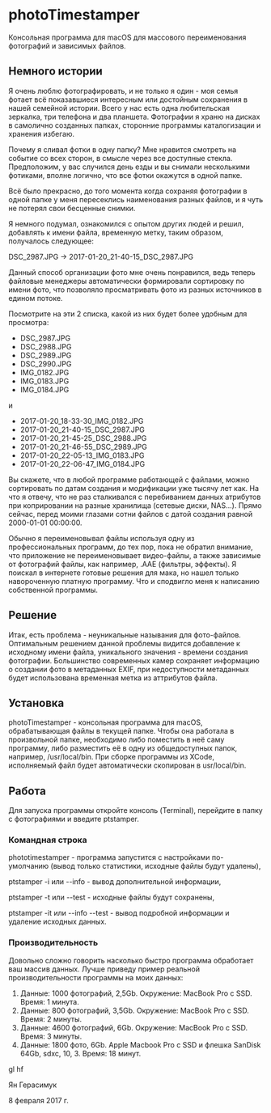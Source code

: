 # photoTimestamper
Консольная программа для macOS для массового переименования фотографий и зависимых файлов.

## Немного истории
Я очень люблю фотографировать, и не только я один - моя семья фотает всё показавшиеся интересным или достойным сохранения в нашей семейной истории. Всего у нас есть одна любительская зеркалка, три телефона и два планшета. Фотографии я храню на дисках в самолично созданных папках, сторонние программы каталогизации и хранения избегаю.

Почему я сливал фотки в одну папку? Мне нравится смотреть на событие со всех сторон, в смысле через все доступные стекла. Предположим, у вас случился день езды и вы снимали несколькими фотиками, вполне логично, что все фотки окажутся в одной папке.

Всё было прекрасно, до того момента когда сохраняя фотографии в одной папке у меня пересеклись наименования разных файлов, и я чуть не потерял свои бесценные снимки.

Я немного подумал, ознакомился с опытом других людей и решил, добавлять к имени файла, временную метку, таким образом, получалось следующее:

DSC_2987.JPG -> 2017-01-20_21-40-15_DSC_2987.JPG

Данный способ организации фото мне очень понравился, ведь теперь файловые менеджеры автоматически формировали сортировку по имени фото, что позволяло просматривать фото из разных источников в едином потоке. 

Посмотрите на эти 2 списка, какой из них будет более удобным для просмотра:
* DSC_2987.JPG
* DSC_2988.JPG
* DSC_2989.JPG
* DSC_2990.JPG
* IMG_0182.JPG
* IMG_0183.JPG
* IMG_0184.JPG

и

* 2017-01-20_18-33-30_IMG_0182.JPG
* 2017-01-20_21-40-15_DSC_2987.JPG
* 2017-01-20_21-45-25_DSC_2988.JPG
* 2017-01-20_21-46-55_DSC_2989.JPG
* 2017-01-20_22-05-13_IMG_0183.JPG
* 2017-01-20_22-06-47_IMG_0184.JPG


Вы скажете, что в любой программе работающей с файлами, можно сортировать по датам создания и модификации уже тысячу лет как. На что я отвечу, что не раз сталкивался с перебиванием данных атрибутов при коприровании на разные хранилища (сетевые диски, NAS...). Прямо сейчас, перед моими глазами сотни файлов с датой создания равной 2000-01-01 00:00:00.

Обычно я переименовывал файлы используя одну из профессиональных программ, до тех пор, пока не обратил внимание, что приложение не переименовывает видео-файлы, а также зависимые от фотографий файлы, как например, .AAE (фильтры, эффекты). Я поискал в интернете готовые решения для мака, но нашел только навороченную платную программу. Что и сподвигло меня к написанию собственной программы.

## Решение
Итак, есть проблема - неуникальные называния для фото-файлов. Оптимальным решением данной проблемы видится добавление к исходному имени файла, уникального значения - времени создания фотографии. Большинство современных камер сохраняет информацию о создании фото в метаданных EXIF, при недоступности метаданных будет использована временная метка из аттрибутов файла.

## Установка
photoTimestamper - консольная программа для macOS, обрабатывающая файлы в текущей папке. Чтобы она работала в произвольной папке, необходимо либо поместить в неё саму программу, либо разместить её в одну из общедоступных папок, например, /usr/local/bin. При сборке программы из XCode, исполняемый файл будет автоматически скопирован в usr/local/bin.


## Работа
Для запуска программы откройте консоль (Terminal), перейдите в папку с фотографиями и введите ptstamper.

### Командная строка
phototimestamper - программа запустится с настройками по-умолчанию (вывод только статистики, исходные файлы будут удалены),

ptstamper -i или --info - вывод дополнительной информации,

ptstamper -t или --test - исходные файлы будут сохранены,

ptstamper -it или --info --test - вывод подробной информации и удаление исходных данных.

### Производительность
Довольно сложно говорить насколько быстро программа обработает ваш массив данных. Лучше приведу пример реальной производительности программы на моих данных:

1. Данные: 1000 фотографий, 2,5Gb. Окружение: MacBook Pro с SSD. Время: 1 минута.
2. Данные: 800 фотографий, 3,5Gb. Окружение: MacBook Pro с SSD. Время: 2 минуты.
3. Данные: 4600 фотографий, 6Gb. Окружение: MacBook Pro с SSD. Время: 3 минуты.
4. Данные: 1800 фото, 6Gb. Apple Macbook Pro с SSD и флешка SanDisk 64Gb, sdxc, 10, 3. Время: 18 минут.


gl hf

Ян Герасимук

8 февраля 2017 г.
